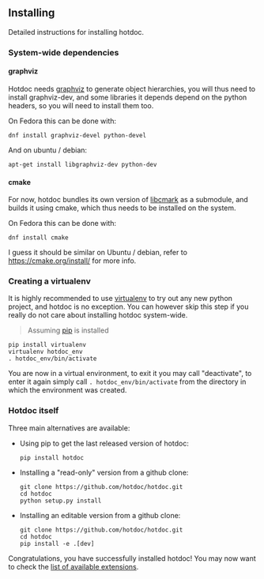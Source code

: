 ## Installing

Detailed instructions for installing hotdoc.

### System-wide dependencies

#### graphviz

Hotdoc needs [graphviz](http://www.graphviz.org/) to generate object hierarchies, you will thus need to install graphviz-dev, and some libraries it depends depend on the python headers, so you will need to install them too.

On Fedora this can be done with:

```
dnf install graphviz-devel python-devel
```

And on ubuntu / debian:

```
apt-get install libgraphviz-dev python-dev
```

#### cmake

For now, hotdoc bundles its own version of [libcmark](https://github.com/jgm/cmark) as a submodule, and builds it using cmake, which thus needs to be installed on the system.

On Fedora this can be done with:

```
dnf install cmake
```

I guess it should be similar on Ubuntu / debian, refer to <https://cmake.org/install/> for more info.

### Creating a virtualenv

It is highly recommended to use [virtualenv](https://virtualenv.readthedocs.org/en/latest/) to try out any new python project, and hotdoc is no exception. You can however skip this step if you really do not
care about installing hotdoc system-wide.

> Assuming [pip](https://pip.pypa.io/en/stable/) is installed

```
pip install virtualenv
virtualenv hotdoc_env
. hotdoc_env/bin/activate
```

You are now in a virtual environment, to exit it you may call "deactivate", to enter it again simply call `. hotdoc_env/bin/activate` from the directory in which the environment was created.

### Hotdoc itself

Three main alternatives are available:

* Using pip to get the last released version of hotdoc:
  ```
  pip install hotdoc
  ```

* Installing a "read-only" version from a github clone:
  ```
  git clone https://github.com/hotdoc/hotdoc.git
  cd hotdoc
  python setup.py install
  ```

* Installing an editable version from a github clone:
  ```
  git clone https://github.com/hotdoc/hotdoc.git
  cd hotdoc
  pip install -e .[dev]
  ```

Congratulations, you have successfully installed hotdoc! You may now want to check the [list of available extensions](https://github.com/hotdoc).
